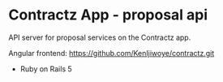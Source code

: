 # Contractz App - proposal api

API server for proposal services on the Contractz app.

Angular frontend:
https://github.com/KenIjiwoye/contractz.git



* Ruby on Rails 5
